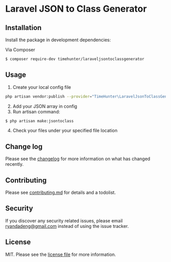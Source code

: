 # Laravel JSON to Class Generator


## Installation

Install the package in development dependencies:

Via Composer

``` bash
$ composer require-dev timehunter/laraveljsontoclassgenerator
```

## Usage

1. Create your local config file
````bash
php artisan vendor:publish --provider="TimeHunter\LaravelJsonToClassGenerator\LaravelJsonToClassGeneratorServiceProvider"
````
2. Add your JSON array in config
3. Run artisan command:
````bash
$ php artisan make:jsontoclass
```` 
4. Check your files under your specified file location 

## Change log

Please see the [changelog](changelog.md) for more information on what has changed recently.


## Contributing

Please see [contributing.md](contributing.md) for details and a todolist.

## Security

If you discover any security related issues, please email ryandadeng@gmail.com instead of using the issue tracker.



## License

MIT. Please see the [license file](license.md) for more information.
